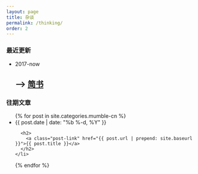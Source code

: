 ```yaml
---
layout: page
title: 杂谈
permalink: /thinking/
order: 2
---
```


<h3>最近更新</h3>

<ul class="post-list">
  <li>
    <span class="post-meta">2017-now</span>
    <h2>--> <a class="post-link" href="http://www.jianshu.com/nb/7671820">简书</a></h2>
  </li>
</ul>

<h3>往期文章</h3>

<ul class="post-list">
  {% for post in site.categories.mumble-cn %}
    <li>
      <span class="post-meta">{{ post.date | date: "%b %-d, %Y" }}</span>

      <h2>
        <a class="post-link" href="{{ post.url | prepend: site.baseurl }}">{{ post.title }}</a>
      </h2>
    </li>
  {% endfor %}
</ul>

<!-- <h3>老文章</h3>

<ul class="post-list">
  <li>
    <span class="post-meta">2012</span>
    <h2><a class="post-link" href="http://blog.sina.com.cn/s/articlelist_2767001672_0_1.html">新浪博客（隐藏）</a></h2>
  </li>
  <li>
    <span class="post-meta">2009-2012</span>
    <h2><a class="post-link" href="http://396185801.qzone.qq.com">QQ空间</a></h2>
  </li>
</ul> -->
